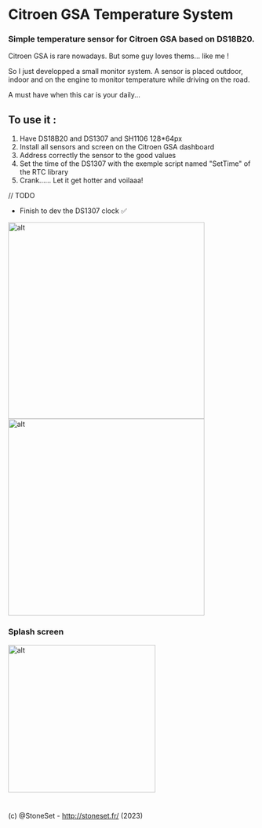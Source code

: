 
# Citroen GSA Temperature System

### Simple temperature sensor for Citroen GSA based on DS18B20.

Citroen GSA is rare nowadays.
But some guy loves thems... like me !

So I just developped a small monitor system.
A sensor is placed outdoor, indoor and on the engine to monitor temperature while driving on the road.

A must have when this car is your daily...

## To use it :

1. Have DS18B20 and DS1307 and SH1106 128*64px
2. Install all sensors and screen on the Citroen GSA dashboard
3. Address correctly the sensor to the good values
4. Set the time of the DS1307 with the exemple script named "SetTime" of the RTC library
4. Crank...... Let it get hotter and voilaaa!

// TODO

* Finish to dev the DS1307 clock ✅

<img src="https://cdn.discordapp.com/attachments/517822276889215018/1076918185523155067/IMG_5651.jpg" alt="alt" width="400"><img src="https://cdn.discordapp.com/attachments/517822276889215018/1076918185988739072/IMG_5652.jpg" alt="alt" width="400">

### Splash screen
<img src="https://cdn.discordapp.com/attachments/517822276889215018/1076918185200210030/IMG_5653.jpg" alt="alt" width="300">

#
(c) @StoneSet - http://stoneset.fr/ (2023)
